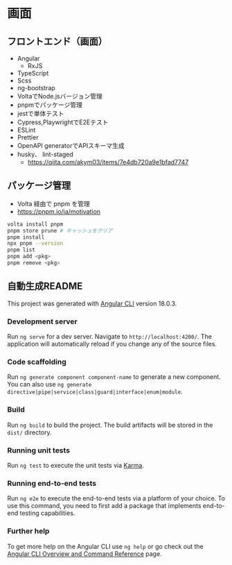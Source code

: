 # 画面

## フロントエンド（画面）

- Angular
  - RxJS
- TypeScript
- Scss
- ng-bootstrap
- VoltaでNode.jsバージョン管理
- pnpmでパッケージ管理
- jestで単体テスト
- Cypress,PlaywrightでE2Eテスト
- ESLint
- Prettier
- OpenAPI generatorでAPIスキーマ生成
- husky、 lint-staged
  - <https://qiita.com/akym03/items/7e4db720a9e1bfad7747>

## パッケージ管理

- Volta 経由で pnpm を管理
- <https://pnpm.io/ja/motivation>

``` bash
volta install pnpm
pnpm store prune # キャッシュをクリア
pnpm install
npx pnpm --version
pnpm list
pnpm add <pkg>
pnpm remove <pkg>
```

## 自動生成README

This project was generated with [Angular CLI](https://github.com/angular/angular-cli) version 18.0.3.

### Development server

Run `ng serve` for a dev server. Navigate to `http://localhost:4200/`. The application will automatically reload if you change any of the source files.

### Code scaffolding

Run `ng generate component component-name` to generate a new component. You can also use `ng generate directive|pipe|service|class|guard|interface|enum|module`.

### Build

Run `ng build` to build the project. The build artifacts will be stored in the `dist/` directory.

### Running unit tests

Run `ng test` to execute the unit tests via [Karma](https://karma-runner.github.io).

### Running end-to-end tests

Run `ng e2e` to execute the end-to-end tests via a platform of your choice. To use this command, you need to first add a package that implements end-to-end testing capabilities.

### Further help

To get more help on the Angular CLI use `ng help` or go check out the [Angular CLI Overview and Command Reference](https://angular.dev/tools/cli) page.
